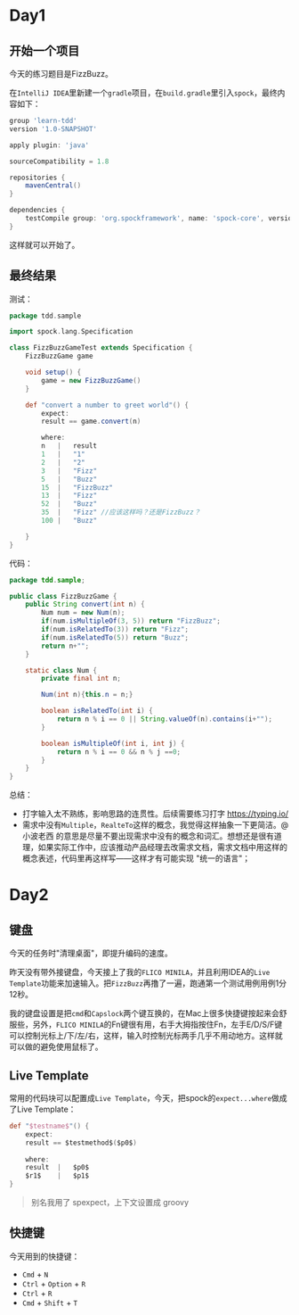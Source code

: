 # Day1

## 开始一个项目

今天的练习题目是FizzBuzz。

在`IntelliJ IDEA`里新建一个`gradle`项目，在`build.gradle`里引入`spock`，最终内容如下：

```groovy
group 'learn-tdd'
version '1.0-SNAPSHOT'

apply plugin: 'java'

sourceCompatibility = 1.8

repositories {
    mavenCentral()
}

dependencies {
    testCompile group: 'org.spockframework', name: 'spock-core', version: '1.3-groovy-2.5'
}
```

这样就可以开始了。

## 最终结果

测试：

```groovy
package tdd.sample

import spock.lang.Specification

class FizzBuzzGameTest extends Specification {
    FizzBuzzGame game

    void setup() {
        game = new FizzBuzzGame()
    }

    def "convert a number to greet world"() {
        expect:
        result == game.convert(n)

        where:
        n   |   result
        1   |   "1"
        2   |   "2"
        3   |   "Fizz"
        5   |   "Buzz"
        15  |   "FizzBuzz"
        13  |   "Fizz"
        52  |   "Buzz"
        35  |   "Fizz" //应该这样吗？还是FizzBuzz？
        100 |   "Buzz"

    }
}
```

代码：

```java
package tdd.sample;

public class FizzBuzzGame {
    public String convert(int n) {
        Num num = new Num(n);
        if(num.isMultipleOf(3, 5)) return "FizzBuzz";
        if(num.isRelatedTo(3)) return "Fizz";
        if(num.isRelatedTo(5)) return "Buzz";
        return n+"";
    }

    static class Num {
        private final int n;

        Num(int n){this.n = n;}

        boolean isRelatedTo(int i) {
            return n % i == 0 || String.valueOf(n).contains(i+"");
        }

        boolean isMultipleOf(int i, int j) {
            return n % i == 0 && n % j ==0;
        }
    }
}
```



总结：

- 打字输入太不熟练，影响思路的连贯性。后续需要练习打字 https://typing.io/
- 需求中没有`Multiple`，`RealteTo`这样的概念，我觉得这样抽象一下更简洁。@小波老西 的意思是尽量不要出现需求中没有的概念和词汇。想想还是很有道理，如果实际工作中，应该推动产品经理去改需求文档，需求文档中用这样的概念表述，代码里再这样写——这样才有可能实现 "统一的语言"；



# Day2

## 键盘

今天的任务时"清理桌面"，即提升编码的速度。

昨天没有带外接键盘，今天接上了我的`FLICO MINILA`，并且利用IDEA的`Live Template`功能来加速输入。把`FizzBuzz`再撸了一遍，跑通第一个测试用例用例1分12秒。

我的键盘设置是把`cmd`和`Capslock`两个键互换的，在Mac上很多快捷键按起来会舒服些，另外，`FLICO MINILA`的Fn键很有用，右手大拇指按住Fn，左手E/D/S/F键可以控制光标上/下/左/右，这样，输入时控制光标两手几乎不用动地方。这样就可以做的避免使用鼠标了。

## Live Template

常用的代码块可以配置成`Live Template`，今天，把spock的`expect...where`做成了Live Template：

```groovy
def "$testname$"() {
    expect:
    result == $testmethod$($p0$)
    
    where:
    result  |   $p0$ 
    $r1$    |   $p1$
}
```

> 别名我用了 spexpect，上下文设置成 groovy

## 快捷键

今天用到的快捷键：

- `Cmd` + `N`
- `Ctrl` + `Option` + `R`
- `Ctrl` + `R`
- `Cmd` + `Shift` + `T`